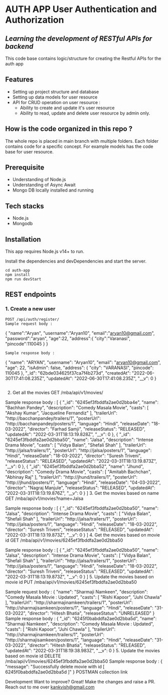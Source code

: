 # AUTH APP User Authentication and Authorization
## *Learning the development of RESTful APIs for backend*
This code base contains logic/structure for creating the Restful APIs for the auth app

## Features
- Setting up project structure and database
- Setting up data models for user resource
- API for CRUD operation on user resource :
  - Ability to create and update it's user resource
  - Ability to read, update and delete user resource by admin only.
## How is the code organized in this repo ?
The whole repo is placed in main branch with multiple folders. 
Each folder contains code for a specific concept.
For example models has the code base for user resource. 


## Prerequisite
- Understanding of Node.js
- Understanding of Async Await
- Mongo DB locally installed and running
## Tech stacks
- Node.js
- Mongodb
## Installation
This app requires Node.js v14+ to run.

Install the dependencies and devDependencies and start the server.
```
cd auth-app
npm install
npm run devStart
```
## REST endpoints
### 1. Create a new user
```
POST /api/auth/register/
Sample request body :
```
{
    "name":"Aryan",
    "username":"Aryan10",
    "email":"aryan10@gmail.com",
    "password":"aryan",
    "age":22,
    "address":{
        "city":"Varanasi",
        "pincode":110045
    }
}
```
Sample response body :
```
{
    "name": "ARYAN",
    "username": "Aryan10",
    "email": "aryan10@gmail.com",
    "age": 22,
    "isAdmin": false,
    "address": {
        "city": "VARANASI",
        "pincode": 110045
    },
    "_id": "62bde034625f37ca7f4b273d",
    "createdAt": "2022-06-30T17:41:08.235Z",
    "updatedAt": "2022-06-30T17:41:08.235Z",
    "__v": 0
}
```
```
2. Get all the movies
GET /mba/api/v1/movies/

Sample response body :
[
    {
        "_id": "6245ef3fbddfa2ae0d2bba4e",
        "name": "Bachhan Pandey",
        "description": "Comedy Masala Movie",
        "casts": [
            "Akshay Kumar",
            "Jacqueline Fernandiz"
        ],
        "trailerUrl": "http://bacchanpandey/trailers/1",
        "posterUrl": "http://bacchanpandey/posters/1",
        "language": "Hindi",
        "releaseDate": "18-03-2022",
        "director": "Farhad Samji",
        "releaseStatus": "RELEASED",
        "updatedAt": "2022-03-31T18:13:19.828Z",
        "__v": 0
    },
    {
        "_id": "6245ef3fbddfa2ae0d2bba50",
        "name": "Jalsa",
        "description": "Intense Drama Movie",
        "casts": [
            "Vidya Balan",
            "Shefali Shah"
        ],
        "trailerUrl": "http://jalsa/trailers/1",
        "posterUrl": "http://jalsa/posters/1",
        "language": "Hindi",
        "releaseDate": "18-03-2022",
        "director": "Suresh Triveni",
        "releaseStatus": "RELEASED",
        "updatedAt": "2022-03-31T18:13:19.873Z",
        "__v": 0
    },
    {
        "_id": "6245ef3fbddfa2ae0d2bba52",
        "name": "Jhund",
        "description": "Comedy Drama Movie",
        "casts": [
            "Amitabh Bachchan",
            "Abhinay Raj"
        ],
        "trailerUrl": "http://jhund/trailers/1",
        "posterUrl": "http://jhund/posters/1",
        "language": "Hindi",
        "releaseDate": "04-03-2022",
        "director": "Nagraj Manjule",
        "releaseStatus": "RELEASED",
        "updatedAt": "2022-03-31T18:13:19.876Z",
        "__v": 0
    }
]
3. Get the movies based on name
GET /mba/api/v1/movies?name=Jalsa

Sample response body :
[
    {
        "_id": "6245ef3fbddfa2ae0d2bba50",
        "name": "Jalsa",
        "description": "Intense Drama Movie",
        "casts": [
            "Vidya Balan",
            "Shefali Shah"
        ],
        "trailerUrl": "http://jalsa/trailers/1",
        "posterUrl": "http://jalsa/posters/1",
        "language": "Hindi",
        "releaseDate": "18-03-2022",
        "director": "Suresh Triveni",
        "releaseStatus": "RELEASED",
        "updatedAt": "2022-03-31T18:13:19.873Z",
        "__v": 0
    }
]
4. Get the movies based on movie id
GET /mba/api/v1/movies/6245ef3fbddfa2ae0d2bba50

Sample response body :
[
    {
        "_id": "6245ef3fbddfa2ae0d2bba50",
        "name": "Jalsa",
        "description": "Intense Drama Movie",
        "casts": [
            "Vidya Balan",
            "Shefali Shah"
        ],
        "trailerUrl": "http://jalsa/trailers/1",
        "posterUrl": "http://jalsa/posters/1",
        "language": "Hindi",
        "releaseDate": "18-03-2022",
        "director": "Suresh Triveni",
        "releaseStatus": "RELEASED",
        "updatedAt": "2022-03-31T18:13:19.873Z",
        "__v": 0
    }
]
5. Update the movies based on movie id
PUT /mba/api/v1/movies/6245ef3fbddfa2ae0d2bba50

Sample request body :
{
        "name": "Sharmaji Namkeen",
        "description": "Comedy Masala Movie : Updated",
        "casts": [
            "Rishi Kapoor",
            "Juhi Chawla"
        ],
        "trailerUrl": "http://sharmajinamkeen/trailers/1",
        "posterUrl": "http://sharmajisamkeen/posters/1",
        "language": "Hindi",
        "releaseDate": "31-03-2022",
        "director": "Hitesh Bhatia",
        "releaseStatus": "UNRELEASED"
}
Sample response body :
{
    "_id": "6245f0babddfa2ae0d2bba5d",
    "name": "Sharmaji Namkeen",
    "description": "Comedy Masala Movie : Updated",
    "casts": [
        "Rishi Kapoor",
        "Juhi Chawla"
    ],
    "trailerUrl": "http://sharmajinamkeen/trailers/1",
    "posterUrl": "http://sharmajisamkeen/posters/1",
    "language": "Hindi",
    "releaseDate": "31-03-2022",
    "director": "Hitesh Bhatia",
    "releaseStatus": "RELEASED",
    "updatedAt": "2022-03-31T18:19:38.983Z",
    "__v": 0
}
5. Update the movies based on movie id
DELETE /mba/api/v1/movies/6245ef3fbddfa2ae0d2bba50
Sample response body :
{
    "message": "Successfully delete movie with id [ 6245f0babddfa2ae0d2bba5d ]"
}
POSTMAN collection link

Development
Want to improve? Great! Make the changes and raise a PR. Reach out to me over kankvish@gmail.com
